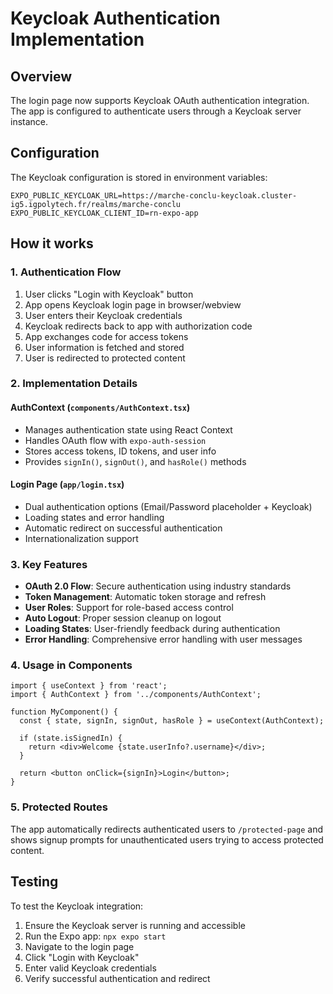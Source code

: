 # Keycloak Authentication Implementation

## Overview
The login page now supports Keycloak OAuth authentication integration. The app is configured to authenticate users through a Keycloak server instance.

## Configuration
The Keycloak configuration is stored in environment variables:

```env
EXPO_PUBLIC_KEYCLOAK_URL=https://marche-conclu-keycloak.cluster-ig5.igpolytech.fr/realms/marche-conclu
EXPO_PUBLIC_KEYCLOAK_CLIENT_ID=rn-expo-app
```

## How it works

### 1. Authentication Flow
1. User clicks "Login with Keycloak" button
2. App opens Keycloak login page in browser/webview
3. User enters their Keycloak credentials
4. Keycloak redirects back to app with authorization code
5. App exchanges code for access tokens
6. User information is fetched and stored
7. User is redirected to protected content

### 2. Implementation Details

#### AuthContext (`components/AuthContext.tsx`)
- Manages authentication state using React Context
- Handles OAuth flow with `expo-auth-session`
- Stores access tokens, ID tokens, and user info
- Provides `signIn()`, `signOut()`, and `hasRole()` methods

#### Login Page (`app/login.tsx`)
- Dual authentication options (Email/Password placeholder + Keycloak)
- Loading states and error handling
- Automatic redirect on successful authentication
- Internationalization support

### 3. Key Features
- **OAuth 2.0 Flow**: Secure authentication using industry standards
- **Token Management**: Automatic token storage and refresh
- **User Roles**: Support for role-based access control
- **Auto Logout**: Proper session cleanup on logout
- **Loading States**: User-friendly feedback during authentication
- **Error Handling**: Comprehensive error handling with user messages

### 4. Usage in Components
```tsx
import { useContext } from 'react';
import { AuthContext } from '../components/AuthContext';

function MyComponent() {
  const { state, signIn, signOut, hasRole } = useContext(AuthContext);
  
  if (state.isSignedIn) {
    return <div>Welcome {state.userInfo?.username}</div>;
  }
  
  return <button onClick={signIn}>Login</button>;
}
```

### 5. Protected Routes
The app automatically redirects authenticated users to `/protected-page` and shows signup prompts for unauthenticated users trying to access protected content.

## Testing
To test the Keycloak integration:
1. Ensure the Keycloak server is running and accessible
2. Run the Expo app: `npx expo start`
3. Navigate to the login page
4. Click "Login with Keycloak"
5. Enter valid Keycloak credentials
6. Verify successful authentication and redirect